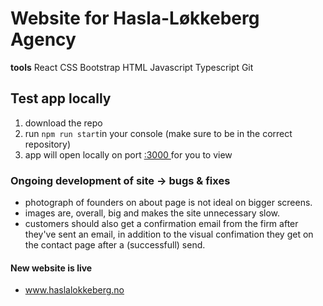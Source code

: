 # Website for Hasla-Løkkeberg Agency

**tools**
 React 
 CSS
 Bootstrap 
 HTML
 Javascript
 Typescript
 Git

## Test app locally

1. download the repo
2. run `npm run start`in your console (make sure to be in the correct repository)
3. app will open locally on port [:3000 ](http://localhost:3000/) for you to view


### Ongoing development of site -> bugs & fixes

- photograph of founders on about page is not ideal on bigger screens. 
- images are, overall, big and makes the site unnecessary slow.
- customers should also get a confirmation email from the firm after they've sent an email, in addition to the visual confimation they get on the contact page after a (successfull) send.

   
#### New website is live  

 - www.haslalokkeberg.no

 






